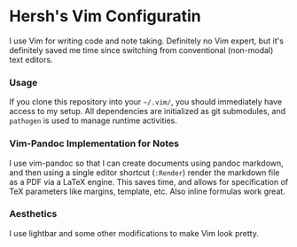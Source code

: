 # Hersh's Vim Configuratin
I use Vim for writing code and note taking. Definitely no Vim expert, but it's definitely saved me time since switching from conventional (non-modal) text editors.

### Usage
If you clone this repository into your `~/.vim/`, you should immediately have access to my setup. All dependencies are initialized as git submodules, and `pathogen` is used to manage runtime activities.

### Vim-Pandoc Implementation for Notes
I use vim-pandoc so that I can create documents using pandoc markdown, and then using a single editor shortcut (`:Render`) render the markdown file as a PDF via a LaTeX engine. This saves time, and allows for specification of TeX parameters like margins, template, etc. Also inline formulas work great.

### Aesthetics
I use lightbar and some other modifications to make Vim look pretty.
